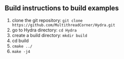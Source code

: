 Build instructions to build examples 
-------------------------------

1. clone the git repository: `git clone https://github.com/MultithreadCorner/Hydra.git`
2. go to Hydra directory: `cd Hydra`
3. create a build directory: `mkdir build` 
4. cd build
5. `cmake ../`
6. `make -j4`
